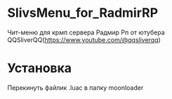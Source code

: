 # SlivsMenu_for_RadmirRP

Чит-меню для крмп сервера Радмир Рп от ютубера QQSliverQQ(https://www.youtube.com/@qqsliverqq)  
  
# Установка
Перекинуть файлик .luac в папку moonloader

